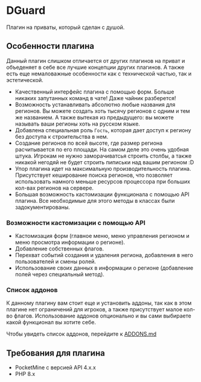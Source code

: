 # DGuard
Плагин на приваты, который сделан с душой.

## Особенности плагина
Данный плагин слишком отличается от других плагинов на приват и объеденяет в себе все лучшие концепции других плагинов.
А также есть еще немаловажные особенности как с технической частью, так и эстетической.
- Качественный интерфейс плагина с помощью форм. Больше никаких запутанных команд в чате! Даже чайник разберется!
- Возможность устанавливать абсолютно любые названия для регионов. 
  Вы можете создать хоть тысячу регионов с одним и тем же названием. 
  А также вытекая из предыдущего: вы можете называть ваши регионы хоть на русском языке.
- Добавлена специальная роль `Гость`, которая дает доступ к региону без доступа к строительства в нем.
- Создание регионов по всей высоте, где размер региона расчитывается по его площади. 
  На самом деле это очень удобная штука. Игрокам не нужно заморачиватсья строить столбы, а также никакой
  негодяй не будет строить пиписьки над вашим регионом :D
- Упор плагина идет на максимальную производительность плагина. Присутствует кеширование поиска регионов, что
  позволяет использовать намного меньше ресурсов процессора при больших кол-вах регионов на сервере.
- Большая возможность кастомизации функционала с помощью API плагина. Все необходимые для этого
  методы в классах были задокументированы.

### Возможности кастомизации с помощью API
- Кастомизация форм (главное меню, меню управления регионом и меню просмотра информации о регионе).
- Добавление собственных флагов.
- Перехват событий создания и удаления региона, добавления в него пользователей и смены ролей.
- Использование своих данных в информации о регионе (добавление полей через специальный метод).

### Список аддонов
К данному плагину вам стоит еще и установить аддоны, так как в этом плагине нет ограничений для игроков, а также
присутствует малое кол-во флагов. Использование аддонов опционально и вы сами выбираете какой функционал вы хотите себе.

Чтобы увидеть список аддонов, перейдите к [ADDONS.md](ADDONS.md)

## Требования для плагина
- PocketMine с версией API 4.x.x
- PHP 8.x